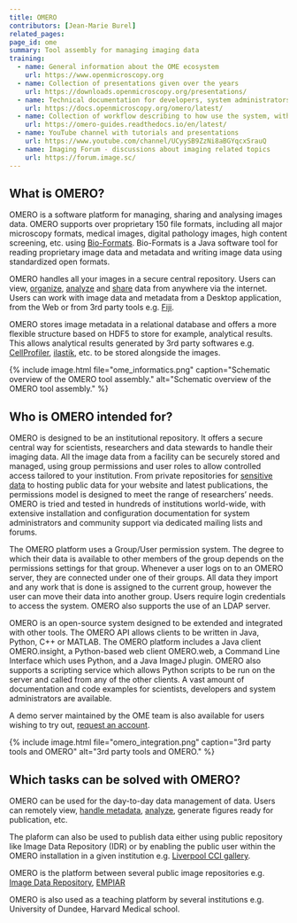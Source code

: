 ```yaml
---
title: OMERO
contributors: [Jean-Marie Burel]
related_pages: 
page_id: ome
summary: Tool assembly for managing imaging data
training:
  - name: General information about the OME ecosystem 
    url: https://www.openmicroscopy.org
  - name: Collection of presentations given over the years
    url: https://downloads.openmicroscopy.org/presentations/
  - name: Technical documentation for developers, system administrators
    url: https://docs.openmicroscopy.org/omero/latest/
  - name: Collection of workflow describing to how use the system, with links to scripts and notebooks
    url: https://omero-guides.readthedocs.io/en/latest/
  - name: YouTube channel with tutorials and presentations
    url: https://www.youtube.com/channel/UCyySB9ZzNi8aBGYqcxSrauQ
  - name: Imaging Forum - discussions about imaging related topics
    url: https://forum.image.sc/
---
```


## What is OMERO?

OMERO is a software platform for managing, sharing and analysing images data. OMERO supports over proprietary 150 file formats, including all major microscopy formats, medical images, digital pathology images, high content screening, etc. using [Bio-Formats](https://www.openmicroscopy.org/bio-formats/). Bio-Formats is a Java software tool for reading proprietary image data and metadata and writing image data using standardized open formats.

OMERO handles all your images in a secure central repository. Users can view, [organize](data_organisation), [analyze](analysing) and [share](sharing) data from anywhere via the internet. Users can work with image data and metadata from a Desktop application, from the Web or from 3rd party tools e.g. [Fiji](https://fiji.sc/).

OMERO stores image metadata in a relational database and offers a more flexible structure based on HDF5 to store for example, analytical results. This allows analytical results generated by 3rd party softwares e.g. [CellProfiler](https://cellprofiler.org/), [ilastik](https://www.ilastik.org/), etc. to be stored alongside the images.


{% include image.html file="ome_informatics.png" caption="Schematic overview of the OMERO tool assembly." alt="Schematic overview of the OMERO tool assembly." %}

## Who is OMERO intended for?

OMERO is designed to be an institutional repository. It offers a secure central way for scientists, researchers and data stewards to handle their imaging data. All the image data from a facility can be securely stored and managed, using group permissions and user roles to allow controlled access tailored to your institution. From private repositories for [sensitive data](sensitive_data) to hosting public data for your website and latest publications, the permissions model is designed to meet the range of researchers’ needs. OMERO is tried and tested in hundreds of institutions world-wide, with extensive installation and configuration documentation for system administrators and community support via dedicated mailing lists and forums.

The OMERO platform uses a Group/User permission system. ​​The degree to which their data is available to other members of the group depends on the permissions settings for that group. Whenever a user logs on to an OMERO server, they are connected under one of their groups. All data they import and any work that is done is assigned to the current group, however the user can move their data into another group. Users require login credentials to access the system. OMERO also supports the use of an LDAP server.

OMERO is an open-source system designed to be extended and integrated with other tools. The OMERO API allows clients to be written in Java, Python, C++ or MATLAB. The OMERO platform includes a Java client OMERO.insight, a Python-based web client OMERO.web, a Command Line Interface which uses Python, and a Java ImageJ plugin. OMERO also supports a scripting service which allows Python scripts to be run on the server and called from any of the other clients. A vast amount of documentation and code examples for scientists, developers and system administrators are available.

A demo server maintained by the OME team is also available for users wishing to try out, [request an account](https://www.openmicroscopy.org/explore/).


{% include image.html file="omero_integration.png" caption="3rd party tools and OMERO" alt="3rd party tools and OMERO." %}

## Which tasks can be solved with OMERO?

OMERO can be used for the day-to-day data management of data. Users can remotely view, [handle metadata](metadata_management), [analyze](data_analysis), generate figures ready for publication, etc.

The plaform can also be used to publish data either using public repository like Image Data Repository (IDR) or by enabling the public user within the OMERO installation in a given institution e.g. [Liverpool CCI gallery](https://cci02.liv.ac.uk/gallery/).

OMERO is the platform between several public image repositories e.g. [Image Data Repository](http://idr.openmicroscopy.org/), [EMPIAR](https://www.ebi.ac.uk/empiar/)

OMERO is also used as a teaching platform by several institutions e.g. University of Dundee, Harvard Medical school.

